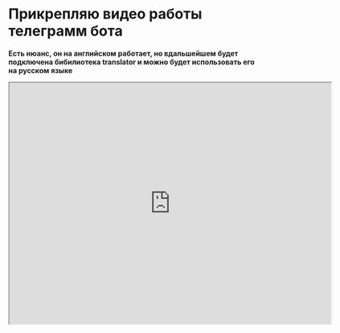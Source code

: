 # Прикрепляю видео работы телеграмм бота 
**Есть нюанс, он на английском работает, но вдальшейшем будет подключена бибилиотека translator и можно будет использовать его на русском языке**

<iframe src="https://drive.google.com/file/d/154vl816LEzTgeeMZVoDWvpE3G0YhvZGE/preview" width="640" height="480"></iframe>

